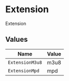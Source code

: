 # Extension

Extension 



## Values

| Name            | Value           |
| --------------- | --------------- |
| `ExtensionM3u8` | m3u8            |
| `ExtensionMpd`  | mpd             |